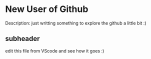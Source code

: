 # New User of Github
Description: 
just writting something to explore the github a little bit :)

## subheader
edit this file from VScode and see how it goes :) 

